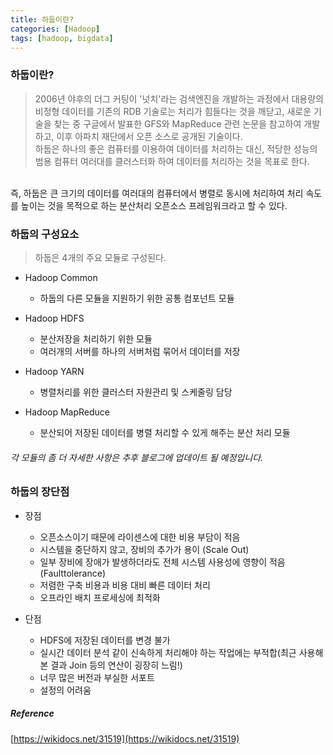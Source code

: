 ```yaml
---
title: 하둡이란?
categories: [Hadoop]
tags: [hadoop, bigdata]
---
```


### 하둡이란?  
> 2006년 야후의 더그 커팅이 '넛치'라는 검색엔진을 개발하는 과정에서 대용량의 비정형 데이터를 기존의 RDB 기술로는 처리가 힘들다는 것을 깨닫고, 새로운 기술을 찾는 중 구글에서 발표한 GFS와 MapReduce 관련 논문을 참고하여 개발하고, 이후 아파치 재단에서 오픈 소스로 공개된 기술이다.  
하둡은 하나의 좋은 컴퓨터를 이용하여 데이터를 처리하는 대신, 적당한 성능의 범용 컴퓨터 여러대를 클러스터화 하여 데이터를 처리하는 것을 목표로 한다.
<br/>  
즉, 하둡은 큰 크기의 데이터를 여러대의 컴퓨터에서 병렬로 동시에 처리하여 처리 속도를 높이는 것을 목적으로 하는 분산처리 오픈소스 프레임워크라고 할 수 있다.

### 하둡의 구성요소
> 하둡은 4개의 주요 모듈로 구성된다.

* Hadoop Common
    * 하둡의 다른 모듈을 지원하기 위한 공통 컴포넌트 모듈
   
* Hadoop HDFS
    * 분산저장을 처리하기 위한 모듈
    * 여러개의 서버를 하나의 서버처럼 묶어서 데이터를 저장

* Hadoop YARN
    * 병렬처리를 위한 클러스터 자원관리 및 스케줄링 담당

* Hadoop MapReduce
    * 분산되어 저장된 데이터를 병렬 처리할 수 있게 해주는 분산 처리 모듈
  
###### 각 모듈의 좀 더 자세한 사항은 추후 블로그에 업데이트 될 예정입니다.

### 하둡의 장단점  

* 장점
    * 오픈소스이기 때문에 라이센스에 대한 비용 부담이 적음
    * 시스템을 중단하지 않고, 장비의 추가가 용이 (Scale Out)
    * 일부 장비에 장애가 발생하더라도 전체 시스템 사용성에 영향이 적음(Faulttolerance)
    * 저렴한 구축 비용과 비용 대비 빠른 데이터 처리
    * 오프라인 배치 프로세싱에 최적화

* 단점
    * HDFS에 저장된 데이터를 변경 불가
    * 실시간 데이터 분석 같이 신속하게 처리해야 하는 작업에는 부적합(최근 사용해본 결과 Join 등의 연산이 굉장히 느림!)
    * 너무 많은 버전과 부실한 서포트
    * 설정의 어려움

##### Reference  
[https://wikidocs.net/31519](https://wikidocs.net/31519)